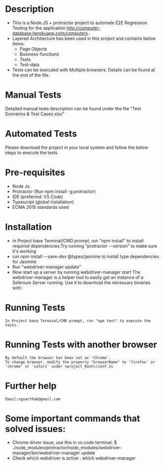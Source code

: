 # Description
  *  This is a Node.JS + protractor project to automate E2E Regression Testing for the application http://computer-database.herokuapp.com/computers.
  * Layered Architecture has been used in this project and contains below items:
     * Page Objects
     * Business-functions
     * Tests
     * Test-data
  * Tests can be executed with Multiple browsers. Details can be found at the end of the file. 
     
# Manual Tests
  Detailed manual tests description can be found under the file "Test Scenarios & Test Cases.xlsx"

# Automated Tests
  Please download the project in your local system and follow the below steps to execute the tests.
# Pre-requisites
 * Node Js
 * Protractor (Run npm install -g protractor)
 * IDE (preferred: VS Code)
 * Typescript (global installation)
 * ECMA 2015 standards used

# Installation
 * In Project base Terminal/CMD prompt, run "npm install" to install required dependencies.Try running "protractor --version" to make sure it's working
 * run npm install --save-dev @types/jasmine to install type dependencies for Jasmine 
 * Run "webdriver-manager update"
 * Now start up a server by running webdriver-manager start
   The webdriver-manager is a helper tool to easily get an instance of a Selenium Server running. Use it to download the necessary binaries with:

# Running Tests
    In Project base Terminal/CMD prompt, run "npm test" to execute the tests.

# Running Tests with another browser
    By default the browser has been set as 'Chrome'.
    To change browser, modify the property "browserName" to 'firefox' or 'chrome' or 'safari' under <project_Root>/conf.ts

# Further help
    Email:sgsarthak@gmail.com

# Some important commands that solved issues:
* Chrome driver issue, use this in vs code terminal: $ ./node_modules/protractor/node_modules/webdriver-manager/bin/webdriver-manager update
* Check which webdriver is active : which webdriver-manager